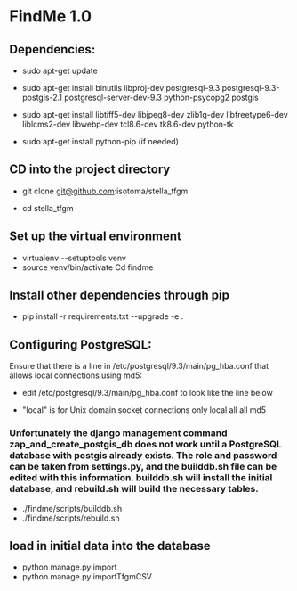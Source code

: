 # FindMe 1.0

## Dependencies:

- sudo apt-get update

- sudo apt-get install binutils libproj-dev postgresql-9.3 postgresql-9.3-postgis-2.1 postgresql-server-dev-9.3 python-psycopg2 postgis

- sudo apt-get install libtiff5-dev libjpeg8-dev zlib1g-dev libfreetype6-dev liblcms2-dev libwebp-dev tcl8.6-dev tk8.6-dev python-tk

- sudo apt-get install python-pip (if needed)

## CD into the project directory
- git clone git@github.com:isotoma/stella_tfgm

- cd stella_tfgm

## Set up the virtual environment
- virtualenv --setuptools venv 
- source venv/bin/activate Cd findme

## Install other dependencies through pip 
- pip install -r requirements.txt --upgrade -e .

## Configuring PostgreSQL:

Ensure that there is a line in /etc/postgresql/9.3/main/pg_hba.conf that allows local connections using md5:
- edit /etc/postgresql/9.3/main/pg_hba.conf to look like the line below

- "local" is for Unix domain socket connections only local all all md5

### Unfortunately the django management command zap_and_create_postgis_db does not work until a PostgreSQL database with postgis already exists. The role and password can be taken from settings.py, and the builddb.sh file can be edited with this information. builddb.sh will install the initial database, and rebuild.sh will build the necessary tables.

- ./findme/scripts/builddb.sh 
- ./findme/scripts/rebuild.sh

## load in initial data into the database
- python manage.py import
- python manage.py importTfgmCSV